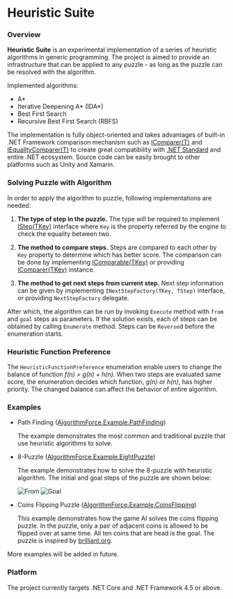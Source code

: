 # Heuristic Suite

### Overview

**Heuristic Suite** is an experimental implementation of a series of heuristic algorithms in generic programming. The project is aimed to provide an infrastructure that can be applied to any puzzle - as long as the puzzle can be resolved with the algorithm.

Implemented algorithms:

* A\*
* Iterative Deepening A\* (IDA\*)
* Best First Search
* Recursive Best First Search (RBFS)

The implementation is fully object-oriented and takes advantages of built-in .NET Framework comparison mechanism such as [IComparer(T)](https://msdn.microsoft.com/en-us/library/8ehhxeaf.aspx) and [IEqualityComparer(T)](https://msdn.microsoft.com/en-us/library/ms132151.aspx) to create great compatibility with [.NET Standard](https://github.com/dotnet/standard) and entire .NET ecosystem. Source code can be easily brought to other platforms such as Unity and Xamarin. 


### Solving Puzzle with Algorithm 

In order to apply the algorithm to puzzle, following implementations are needed:

1. **The type of step in the puzzle.** The type will be required to implement [IStep(TKey)](https://github.com/rvhuang/heuristic-suite/blob/master/AlgorithmForce.HeuristicSuite/IStep.cs) interface where `Key` is the property referred by the engine to check the equality between two.

2. **The method to compare steps.** Steps are compared to each other by `Key` property to determine which has better score. The comparison can be done by implementing [IComparable(TKey)](https://msdn.microsoft.com/en-us/library/4d7sx9hd.aspx) or providing [IComparer(TKey)](https://msdn.microsoft.com/en-us/library/8ehhxeaf.aspx) instance.

3. **The method to get next steps from current step.** Next step information can be given by implementing `INextStepFactory(TKey, TStep)` interface, or providing `NextStepFactory` delegate.

After which, the algorithm can be run by invoking `Execute` method with `from` and `goal` steps as parameters. If the solution exists, each of steps can be obtained by calling `Enumerate` method. Steps can be `Reverse`d before the enumeration starts.

### Heuristic Function Preference

The `HeuristicFunctionPreference` enumeration enable users to change the balance of function _f(n) = g(n) + h(n)_. When two steps are evaluated same score, the enumeration decides which function, _g(n)_ or _h(n)_, has higher priority. The changed balance can affect the behavior of entire algorithm.

### Examples

* Path Finding ([AlgorithmForce.Example.PathFinding](https://github.com/rvhuang/heuristic-suite/tree/master/AlgorithmForce.Example.PathFinding))

    The example demonstrates the most common and traditional puzzle that use heuristic algorithms to solve.

* 8-Puzzle ([AlgorithmForce.Example.EightPuzzle](https://github.com/rvhuang/heuristic-suite/tree/master/AlgorithmForce.Example.EightPuzzle))

    The example demonstrates how to solve the 8-puzzle with heuristic algorithm. The initial and goal steps of the puzzle are shown below:

    ![From](http://www.8puzzle.com/images/8_puzzle_start_state_a.png)
    ![Goal](http://www.8puzzle.com/images/8_puzzle_goal_state_a.png)

* Coins Flipping Puzzle ([AlgorithmForce.Example.CoinsFlipping](https://github.com/rvhuang/heuristic-suite/tree/master/AlgorithmForce.Example.CoinsFlipping))

    This example demonstrates how the game AI solves the coins flipping puzzle. In the puzzle, only a pair of adjacent coins is allowed to be flipped over at same time. All ten coins that are head is the goal. The puzzle is inspired by [brilliant.org](https://brilliant.org/practice/flipping-pairs/?chapter=introduction-to-joy).

More examples will be added in future.

### Platform

The project currently targets .NET Core and .NET Framework 4.5 or above.
